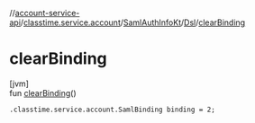 //[account-service-api](../../../../index.md)/[classtime.service.account](../../index.md)/[SamlAuthInfoKt](../index.md)/[Dsl](index.md)/[clearBinding](clear-binding.md)

# clearBinding

[jvm]\
fun [clearBinding](clear-binding.md)()

<code>.classtime.service.account.SamlBinding binding = 2;</code>
